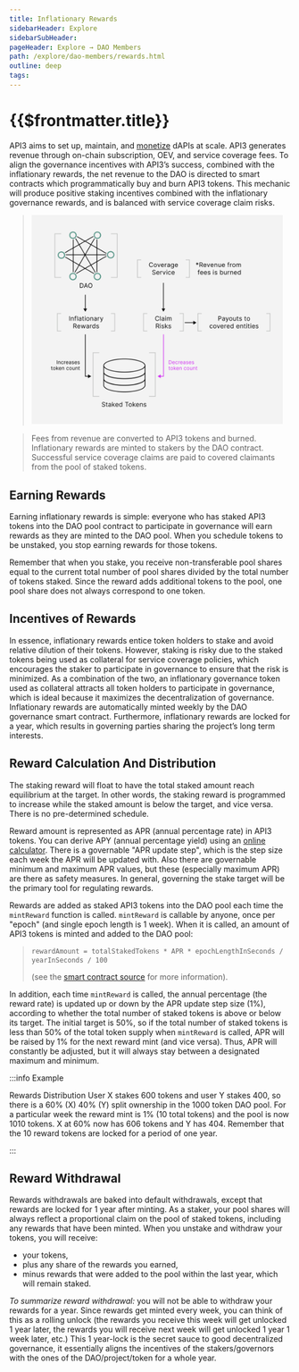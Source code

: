 ```yaml
---
title: Inflationary Rewards
sidebarHeader: Explore
sidebarSubHeader:
pageHeader: Explore → DAO Members
path: /explore/dao-members/rewards.html
outline: deep
tags:
---
```


<PageHeader/>

<SearchHighlight/>

<FlexStartTag/>

# {{$frontmatter.title}}

API3 aims to set up, maintain, and
[monetize](/explore/dao-members/dao-pool.md#monetization) dAPIs at scale. API3 generates
revenue through on-chain subscription, OEV, and service coverage fees. 
To align the governance incentives with API3’s success, 
combined with the inflationary rewards, the net revenue to the DAO is directed to smart contracts 
which programmatically buy and burn API3 tokens. This mechanic will
produce positive staking incentives combined with the inflationary governance rewards, and is balanced with service coverage claim risks.

> <img src="../assets/images/08-Inflationary_Rewards.png" width="450"/>

> <p>Fees from revenue are converted to API3 tokens and burned. Inflationary rewards are minted to stakers by the DAO contract. Successful service coverage claims are paid to covered claimants from the pool of staked tokens.</p>

## Earning Rewards

Earning inflationary rewards is simple: everyone who has staked API3 tokens into the 
DAO pool contract to participate in governance will earn
rewards as they are minted to the DAO pool. When you schedule tokens to be
unstaked, you stop earning rewards for those tokens.

Remember that when you stake, you receive non-transferable pool shares equal to
the current total number of pool shares divided by the total number of tokens
staked. Since the reward adds additional tokens to the pool, one pool
share does not always correspond to one token.

## Incentives of Rewards

In essence, inflationary rewards entice token holders to stake and avoid relative dilution of 
their tokens. However, staking is risky due to the staked tokens being used as
collateral for service coverage policies, which
encourages the staker to participate in governance to ensure that the risk is
minimized. As a combination of the two, an inflationary governance token used as
collateral attracts all token holders to participate in governance, which is
ideal because it maximizes the decentralization of governance. Inflationary
rewards are automatically minted weekly by the DAO governance smart contract. 
Furthermore, inflationary rewards are locked for a year, which results
in governing parties sharing the project’s long term interests.

<!--
> ![dao-pool-staking-2](../assets/images/token-weekly-emission.png)

As a result the change in the total supply of API3 tokens is illustrated below.

> ![dao-pool-staking-2](../assets/images/token-total-supply.png)
> -->

## Reward Calculation And Distribution

The staking reward will float to have the total staked amount reach equilibrium
at the target. In other words, the staking reward is programmed to increase while the staked
amount is below the target, and vice versa. There is no pre-determined schedule.

Reward amount is represented as APR (annual percentage rate) in API3 tokens. You can derive APY
(annual percentage yield) using an
[online calculator<ExternalLinkImage/>](https://www.aprtoapy.com/). There is a
governable "APR update step", which is the step size each week the APR will be
updated with. Also there are governable minimum and maximum APR values, but
these (especially maximum APR) are there as safety measures. In general, governing the stake target
will be the primary tool for regulating rewards.

Rewards are added as staked API3 tokens into the DAO pool each time the
`mintReward` function is called. `mintReward` is callable by anyone, once per
"epoch" (and single epoch length is 1 week). When it is called, an amount of
API3 tokens is minted and added to the DAO pool:

> ```
> rewardAmount = totalStakedTokens * APR * epochLengthInSeconds / yearInSeconds / 100
> ```
>
> (see the
> [smart contract source<ExternalLinkImage/>](https://github.com/api3dao/api3-dao/blob/main/packages/pool/contracts/RewardUtils.sol#L24)
> for more information).

In addition, each time `mintReward` is called, the annual percentage (the reward
rate) is updated up or down by the APR update step size (1%), according to
whether the total number of staked tokens is above or below its target. The
initial target is 50%, so if the total number of staked tokens is less than 50%
of the total token supply when `mintReward` is called, APR will be raised by 1%
for the next reward mint (and vice versa). Thus, APR will constantly be
adjusted, but it will always stay between a designated maximum and minimum.

:::info Example

Rewards Distribution User X stakes 600 tokens and user Y stakes 400, so there is
a 60% (X) 40% (Y) split ownership in the 1000 token DAO pool. For a particular
week the reward mint is 1% (10 total tokens) and the pool is now 1010 tokens.
X at 60% now has 606 tokens and Y has 404. Remember that the 10 reward tokens
are locked for a period of one year.

:::

## Reward Withdrawal

Rewards withdrawals are baked into default withdrawals, except that rewards are
locked for 1 year after minting. As a staker, your pool shares will always
reflect a proportional claim on the pool of staked tokens, including any rewards
that have been minted. When you unstake and withdraw your tokens, you will
receive:

- your tokens,
- plus any share of the rewards you earned,
- minus rewards that were added to the pool within the last year, which will
  remain staked.

_To summarize reward withdrawal:_ you will not be able to withdraw your rewards
for a year. Since rewards get minted every week, you can think of this as a
rolling unlock (the rewards you receive this week will get unlocked 1 year
later, the rewards you will receive next week will get unlocked 1 year 1 week
later, etc.) This 1 year-lock is the secret sauce to good decentralized
governance, it essentially aligns the incentives of the stakers/governors with
the ones of the DAO/project/token for a whole year.

<FlexEndTag/>
